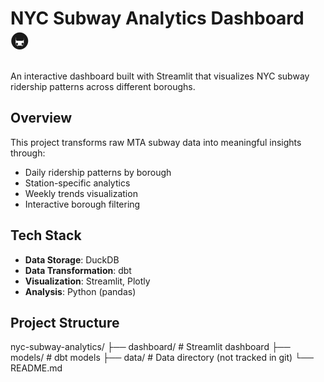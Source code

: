 # NYC Subway Analytics Dashboard 🚇

An interactive dashboard built with Streamlit that visualizes NYC subway ridership patterns across different boroughs.

## Overview

This project transforms raw MTA subway data into meaningful insights through:
- Daily ridership patterns by borough
- Station-specific analytics
- Weekly trends visualization
- Interactive borough filtering

## Tech Stack
- **Data Storage**: DuckDB
- **Data Transformation**: dbt
- **Visualization**: Streamlit, Plotly
- **Analysis**: Python (pandas)


## Project Structure

nyc-subway-analytics/
├── dashboard/ # Streamlit dashboard
├── models/ # dbt models
├── data/ # Data directory (not tracked in git)
└── README.md


